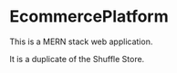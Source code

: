 # EcommercePlatform

This is a MERN stack web application.

It is a duplicate of the Shuffle Store.
